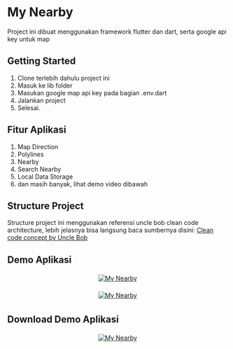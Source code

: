 # My Nearby

Project ini dibuat menggunakan framework flutter dan dart, serta google api key untuk map

## Getting Started

1. Clone terlebih dahulu project ini
2. Masuk ke lib folder
3. Masukan google map api key pada bagian .env.dart
4. Jalankan project
5. Selesai.

## Fitur Aplikasi
1. Map Direction
2. Polylines
3. Nearby
4. Search Nearby
5. Local Data Storage
6. dan masih banyak, lihat demo video dibawah

## Structure Project
Structure project ini menggunakan referensi uncle bob clean code architecture, lebih jelasnya bisa langsung baca sumbernya disini: [Clean code concept by Uncle Bob](https://blog.cleancoder.com/uncle-bob/2012/08/13/the-clean-architecture.html)

## Demo Aplikasi
<p align="center">
 <a href="https://drive.google.com/file/d/1wcT_ckxecOte550Vr5PyLorZcndqMiDC/view?usp=sharing" target="_blank"> <img src="https://i.ibb.co/Zgrhd5j/video-demo.jpg" alt="My Nearby" style="vertical-align:top; margin:4px"> </a>
</p>
<p align="center">
 <a href="#" target="_blank"> <img src="https://i.ibb.co/jGrc3G7/final-image.jpg" alt="My Nearby" style="vertical-align:top; margin:4px"> </a>
</p>

## Download Demo Aplikasi
<p align="center">
 <a href="https://drive.google.com/file/d/1zS5h7M2H44dh_5sg_69IpfqegtObC7LV/view?usp=share_link" target="_blank"> <img src="https://i.ibb.co/tPSPncH/demo-apk.jpg" alt="My Nearby" style="vertical-align:top; margin:4px"> </a>
</p>


